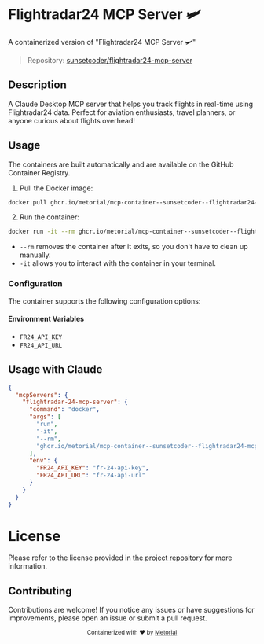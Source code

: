 
# Flightradar24 MCP Server 🛩️

A containerized version of "Flightradar24 MCP Server 🛩️"

> Repository: [sunsetcoder/flightradar24-mcp-server](https://github.com/sunsetcoder/flightradar24-mcp-server)

## Description

A Claude Desktop MCP server that helps you track flights in real-time using Flightradar24 data. Perfect for aviation enthusiasts, travel planners, or anyone curious about flights overhead!


## Usage

The containers are built automatically and are available on the GitHub Container Registry.

1. Pull the Docker image:

```bash
docker pull ghcr.io/metorial/mcp-container--sunsetcoder--flightradar24-mcp-server--flightradar-24-mcp-server
```

2. Run the container:

```bash
docker run -it --rm ghcr.io/metorial/mcp-container--sunsetcoder--flightradar24-mcp-server--flightradar-24-mcp-server 
```

- `--rm` removes the container after it exits, so you don't have to clean up manually.
- `-it` allows you to interact with the container in your terminal.


### Configuration

The container supports the following configuration options:




#### Environment Variables

- `FR24_API_KEY`
- `FR24_API_URL`




## Usage with Claude

```json
{
  "mcpServers": {
    "flightradar-24-mcp-server": {
      "command": "docker",
      "args": [
        "run",
        "-it",
        "--rm",
        "ghcr.io/metorial/mcp-container--sunsetcoder--flightradar24-mcp-server--flightradar-24-mcp-server"
      ],
      "env": {
        "FR24_API_KEY": "fr-24-api-key",
        "FR24_API_URL": "fr-24-api-url"
      }
    }
  }
}
```

# License

Please refer to the license provided in [the project repository](https://github.com/sunsetcoder/flightradar24-mcp-server) for more information.

## Contributing

Contributions are welcome! If you notice any issues or have suggestions for improvements, please open an issue or submit a pull request.

<div align="center">
  <sub>Containerized with ❤️ by <a href="https://metorial.com">Metorial</a></sub>
</div>
  